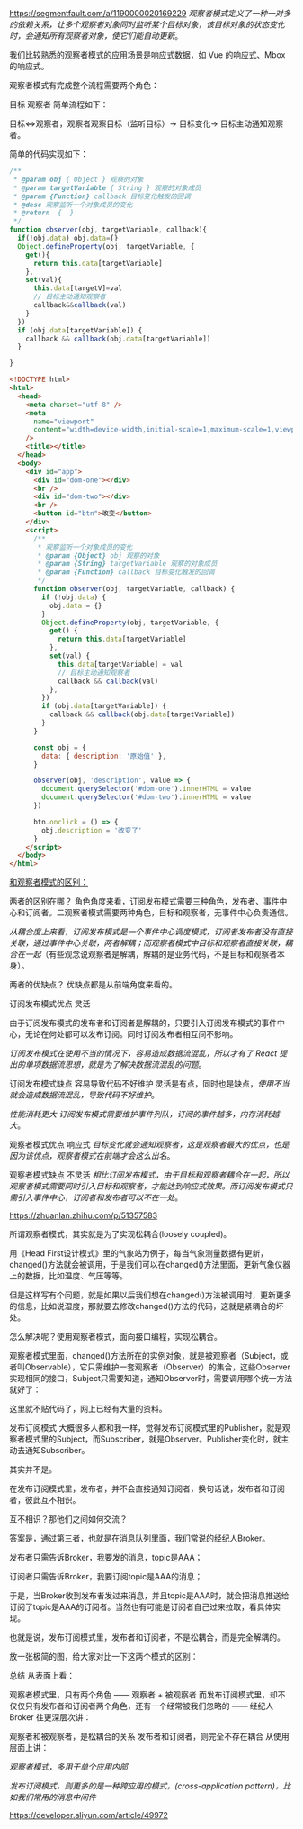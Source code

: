 <https://segmentfault.com/a/1190000020169229>
*观察者模式定义了一种一对多的依赖关系，让多个观察者对象同时监听某个目标对象，该目标对象的状态变化时，会通知所有观察者对象，使它们能自动更新*。

我们比较熟悉的观察者模式的应用场景是响应式数据，如 Vue 的响应式、Mbox 的响应式。

观察者模式有完成整个流程需要两个角色：

目标
观察者
简单流程如下：

目标<=>观察者，观察者观察目标（监听目标）-> 目标变化-> 目标主动通知观察者。

简单的代码实现如下：

```js
/**
 * @param obj { Object } 观察的对象
 * @param targetVariable { String } 观察的对象成员
 * @param {Function} callback 目标变化触发的回调
 * @desc 观察监听一个对象成员的变化
 * @return  {  }
 */
function observer(obj, targetVariable, callback){
  if(!obj.data) obj.data={}
  Object.defineProperty(obj, targetVariable, {
    get(){
      return this.data[targetVariable]
    },
    set(val){
      this.data[targetV]=val
      // 目标主动通知观察者
      callback&&callback(val)
    }
  })
  if (obj.data[targetVariable]) {
    callback && callback(obj.data[targetVariable])
  }

}
```

```html
<!DOCTYPE html>
<html>
  <head>
    <meta charset="utf-8" />
    <meta
      name="viewport"
      content="width=device-width,initial-scale=1,maximum-scale=1,viewport-fit=cover"
    />
    <title></title>
  </head>
  <body>
    <div id="app">
      <div id="dom-one"></div>
      <br />
      <div id="dom-two"></div>
      <br />
      <button id="btn">改变</button>
    </div>
    <script>
      /**
       * 观察监听一个对象成员的变化
       * @param {Object} obj 观察的对象
       * @param {String} targetVariable 观察的对象成员
       * @param {Function} callback 目标变化触发的回调
       */
      function observer(obj, targetVariable, callback) {
        if (!obj.data) {
          obj.data = {}
        }
        Object.defineProperty(obj, targetVariable, {
          get() {
            return this.data[targetVariable]
          },
          set(val) {
            this.data[targetVariable] = val
            // 目标主动通知观察者
            callback && callback(val)
          },
        })
        if (obj.data[targetVariable]) {
          callback && callback(obj.data[targetVariable])
        }
      }

      const obj = {
        data: { description: '原始值' },
      }

      observer(obj, 'description', value => {
        document.querySelector('#dom-one').innerHTML = value
        document.querySelector('#dom-two').innerHTML = value
      })

      btn.onclick = () => {
        obj.description = '改变了'
      }
    </script>
  </body>
</html>
```

[和观察者模式的区别：](https://segmentfault.com/a/1190000020169229#:~:text=%E4%BA%8C%E8%A7%82%E5%AF%9F%E8%80%85%E6%A8%A1%E5%BC%8F%E9%9C%80%E8%A6%81,%E7%9B%AE%E6%A0%87%E5%92%8C%E8%A7%82%E5%AF%9F%E8%80%85%E6%9C%AC%E8%BA%AB%EF%BC%89%E3%80%82)

两者的区别在哪？
角色角度来看，订阅发布模式需要三种角色，发布者、事件中心和订阅者。二观察者模式需要两种角色，目标和观察者，无事件中心负责通信。

*从耦合度上来看，订阅发布模式是一个事件中心调度模式，订阅者发布者没有直接关联，通过事件中心关联，两者解耦；而观察者模式中目标和观察者直接关联，耦合在一起*（有些观念说观察者是解耦，解耦的是业务代码，不是目标和观察者本身）。

两者的优缺点？
优缺点都是从前端角度来看的。

订阅发布模式优点
灵活

由于订阅发布模式的发布者和订阅者是解耦的，只要引入订阅发布模式的事件中心，无论在何处都可以发布订阅。同时订阅发布者相互间不影响。

*订阅发布模式在使用不当的情况下，容易造成数据流混乱，所以才有了 React 提出的单项数据流思想，就是为了解决数据流混乱的问题*。

订阅发布模式缺点
容易导致代码不好维护
灵活是有点，同时也是缺点，*使用不当就会造成数据流混乱，导致代码不好维护*。

*性能消耗更大*
*订阅发布模式需要维护事件列队，订阅的事件越多，内存消耗越大*。

观察者模式优点
响应式
*目标变化就会通知观察者，这是观察者最大的优点，也是因为该优点，观察者模式在前端才会这么出名*。

观察者模式缺点
不灵活
*相比订阅发布模式，由于目标和观察者耦合在一起，所以观察者模式需要同时引入目标和观察者，才能达到响应式效果。而订阅发布模式只需引入事件中心，订阅者和发布者可以不在一处*。

<https://zhuanlan.zhihu.com/p/51357583>

所谓观察者模式，其实就是为了实现松耦合(loosely coupled)。

用《Head First设计模式》里的气象站为例子，每当气象测量数据有更新，changed()方法就会被调用，于是我们可以在changed()方法里面，更新气象仪器上的数据，比如温度、气压等等。

但是这样写有个问题，就是如果以后我们想在changed()方法被调用时，更新更多的信息，比如说湿度，那就要去修改changed()方法的代码，这就是紧耦合的坏处。

怎么解决呢？使用观察者模式，面向接口编程，实现松耦合。

观察者模式里面，changed()方法所在的实例对象，就是被观察者（Subject，或者叫Observable），它只需维护一套观察者（Observer）的集合，这些Observer实现相同的接口，Subject只需要知道，通知Observer时，需要调用哪个统一方法就好了：

这里就不贴代码了，网上已经有大量的资料。

发布订阅模式
大概很多人都和我一样，觉得发布订阅模式里的Publisher，就是观察者模式里的Subject，而Subscriber，就是Observer。Publisher变化时，就主动去通知Subscriber。

其实并不是。

在发布订阅模式里，发布者，并不会直接通知订阅者，换句话说，发布者和订阅者，彼此互不相识。

互不相识？那他们之间如何交流？

答案是，通过第三者，也就是在消息队列里面，我们常说的经纪人Broker。

发布者只需告诉Broker，我要发的消息，topic是AAA；

订阅者只需告诉Broker，我要订阅topic是AAA的消息；

于是，当Broker收到发布者发过来消息，并且topic是AAA时，就会把消息推送给订阅了topic是AAA的订阅者。当然也有可能是订阅者自己过来拉取，看具体实现。

也就是说，发布订阅模式里，发布者和订阅者，不是松耦合，而是完全解耦的。

放一张极简的图，给大家对比一下这两个模式的区别：

总结
从表面上看：

观察者模式里，只有两个角色 —— 观察者 + 被观察者
而发布订阅模式里，却不仅仅只有发布者和订阅者两个角色，还有一个经常被我们忽略的 —— 经纪人Broker
往更深层次讲：

观察者和被观察者，是松耦合的关系
发布者和订阅者，则完全不存在耦合
从使用层面上讲：

*观察者模式，多用于单个应用内部*

*发布订阅模式，则更多的是一种跨应用的模式，(cross-application pattern)，比如我们常用的消息中间件*

<https://developer.aliyun.com/article/49972>
